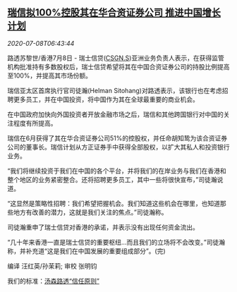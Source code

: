 <!--1594191275000-->
[瑞信拟100%控股其在华合资证券公司 推进中国增长计划](https://cn.reuters.com/article/credit-suisse-china-joint-venture-0708-idCNKBS2490QR)
------

<div><i>2020-07-08T06:43:44</i></div><div class="StandardArticleBody_body"><p>路透苏黎世/香港7月8日 - 瑞士信贷(<span id="symbol_CSGN.S_0"><a href="//www.reuters.com/companies/CSGN.S">CSGN.S</a></span>)亚洲业务负责人表示，在获得监管机构批准持有多数股权后，瑞士信贷希望将其在中国合资证券公司的持股比例提高至100%，并提高其市场份额。 </p><p>瑞信亚太区首席执行官司徒瀚(Helman Sitohang)对路透表示，该银行也在考虑招聘更多员工，并在中国投资，将中国作为其在全球最重要的商业机会。 </p><p>在中国政府加快向外国投资者开放金融市场之后，瑞信和其他跨国银行对中国的关注程度有所提高。 </p><p>瑞信在6月获得了其在华合资证券公司51%的控股权，并任命胡知鸷为该合资证券公司的董事长。瑞信计划从方正证券手中获得全部股权，以扩大其私人和投资银行业务。 </p><p>“我们将继续投资于我们在中国的各个平台，并将我们的在岸业务与我们在香港和整个地区的业务紧密整合。还将招聘更多员工，其中一些将很快宣布，”司徒瀚说道。 </p><p>“这显然是策略性招聘：我们希望把握机会。我们知道这些机会在哪里，也知道那些地方有改善的潜力，这就是我们关注的焦点。”司徒瀚称。 </p><p>司徒瀚重申了瑞士信贷对香港的承诺，并表示没有出现任何资金流出。 </p><p>“几十年来香港一直是瑞士信贷的重要枢纽...而且我们的立场将不会改变。”司徒瀚称，并补充道“这是我们在中国发展的重要组成部分”。(完) </p><div class="Attribution_container"><div class="Attribution_attribution"><p class="Attribution_content">编译 汪红英/孙茉莉; 审校 张明钧 </p></div></div><div class="StandardArticleBody_trustBadgeContainer"><span class="StandardArticleBody_trustBadgeTitle">我们的标准：</span><span class="trustBadgeUrl"><a href="https://www.thomsonreuters.cn/content/dam/openweb/documents/pdf/china/brochures/about-us-1.pdf">汤森路透“信任原则”</a></span></div></div>

